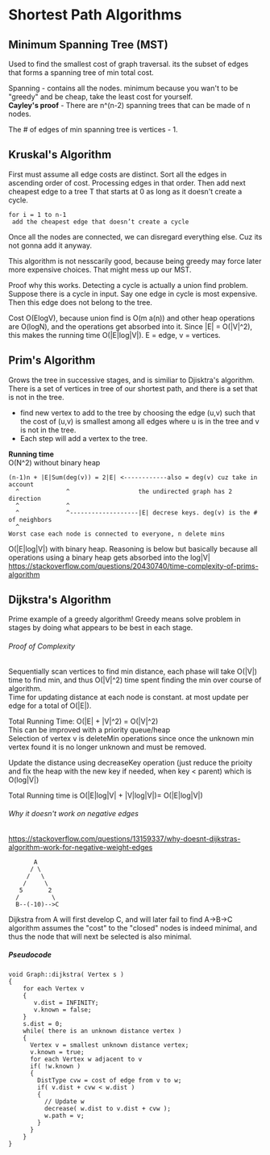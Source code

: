 # Shortest Path Algorithms
  
## Minimum Spanning Tree (MST)
Used to find the smallest cost of graph traversal. its the subset of edges that forms a spanning tree of min total cost.  
  
Spanning - contains all the nodes. minimum because you wan't to be "greedy" and be cheap, take the least cost for yourself.   
__Cayley's proof__ - There are n^(n-2) spanning trees that can be made of n nodes.  
  
The # of edges of min spanning tree is vertices - 1. 
  
## Kruskal's Algorithm
First must assume all edge costs are distinct. Sort all the edges in ascending order of cost. Processing edges in that order. Then add next cheapest edge to a tree T that starts at 0 as long as it doesn't create a cycle.  
```
for i = 1 to n-1
 add the cheapest edge that doesn’t create a cycle

```
Once all the nodes are connected, we can disregard everything else. Cuz its not gonna add it anyway.  
  
This algorithm is not nesscarily good, because being greedy may force later more expensive choices. That might mess up our MST. 
  

Proof why this works. Detecting a cycle is actually a union find problem. Suppose there is a cycle in input. Say one edge in cycle is most expensive. Then this edge does not belong to the tree.  
  
Cost O(ElogV), because union find is O(m a(n)) and other heap operations are O(logN), and the operations get absorbed into it. Since |E| = O(|V|^2), this makes the running time O(|E|log|V|). E = edge, v = vertices.  
  
## Prim's Algorithm
Grows the tree in successive stages, and is similiar to Djisktra's algorithm.  
There is a set of vertices in tree of our shortest path, and there is a set that is not in the tree.  
- find new vertex to add to the tree by choosing the edge (u,v) such that the cost of (u,v) is smallest among all edges where u is in the tree and v is not in the tree.
- Each step will add a vertex to the tree.  
  
__Running time__   
O(N^2) without binary heap  
```
(n-1)n + |E|Sum(deg(v)) = 2|E| <------------also = deg(v) cuz take in account 
  ^				^					the undirected graph has 2 direction
  ^				^
  ^				^-------------------|E| decrese keys. deg(v) is the # of neighbors
  ^
Worst case each node is connected to everyone, n delete mins
```
O(|E|log|V|) with binary heap. Reasoning is below but basically because all operations using a binary heap gets absorbed into the log|V|  
https://stackoverflow.com/questions/20430740/time-complexity-of-prims-algorithm

## Dijkstra's Algorithm
Prime example of a greedy algorithm! Greedy means solve problem in stages by doing what appears to be best in each stage.  
  
###### Proof of Complexity
Sequentially scan vertices to find min distance, each phase will take O(|V|) time to find min, and thus O(|V|^2) time spent finding the min over course of algorithm.  
Time for updating distance at each node is constant. at most update per edge for a total of O(|E|).  
  
Total Running Time: O(|E| + |V|^2) = O(|V|^2)  
This can be improved with a priority queue/heap  
Selection of vertex v is deleteMin operations since once the unknown min vertex found it is no longer unknown and must be removed.  
  
Update the distance using decreaseKey operation (just reduce the prioity and fix the heap with the new key if needed, when key < parent) which is O(log|V|)  
  
Total Running time is O(|E|log|V| + |V|log|V|)= O(|E|log|V|)  
  
###### Why it doesn't work on negative edges
https://stackoverflow.com/questions/13159337/why-doesnt-dijkstras-algorithm-work-for-negative-weight-edges
```
       A
      / \
     /   \
    /     \
   5       2
  /         \
  B--(-10)-->C
  ```
Dijkstra from A will first develop C, and will later fail to find A->B->C  
algorithm assumes the "cost" to the "closed" nodes is indeed minimal, and thus the node that will next be selected is also minimal.
  
##### Pseudocode
```
void Graph::dijkstra( Vertex s )
{
	for each Vertex v
	{
	   v.dist = INFINITY;
	   v.known = false;
	}
	s.dist = 0;
	while( there is an unknown distance vertex )
	{
	  Vertex v = smallest unknown distance vertex;
	  v.known = true;
	  for each Vertex w adjacent to v
	  if( !w.known )
	  {
	    DistType cvw = cost of edge from v to w;
		if( v.dist + cvw < w.dist )
		{
		  // Update w
		  decrease( w.dist to v.dist + cvw );
		  w.path = v;
		}
	  }
	}
}
```